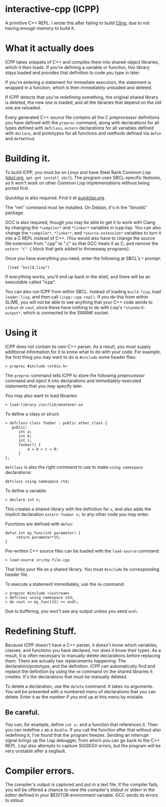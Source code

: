# interactive-cpp (ICPP)
A primitive C++ REPL. I wrote this after failing to build [Cling](http://root.cern.ch/drupal/content/cling), due to not having enough memory to build it.

# What it actually does

ICPP takes snippets of C++ and compiles them into shared-object libraries, which it then loads. If you're defining a variable or function, this library stays loaded and provides that definition to code you type in later.

If you're entering a statement for immediate execution, the statement is wrapped in a function, which is then immediately unloaded and deleted.

If ICPP detects that you're redefining something, the original shared library is deleted, the new one is loaded, and all the libraries that depend on the old one are reloaded.

Every generated C++ source file contains all the C preprocessor definitions you have defined with the `preproc` command, along with declarations for all types defined with `defclass`, `extern` declarations for all variables defined with `declare`, and prototypes for all functions and methods defined via `defun` and `defmethod`.

# Building it.

To build ICPP, you must be on Linux and have Steel Bank Common Lisp ([sbcl.org](http://sbcl.org), `apt-get install sbcl`). The program
uses SBCL-specific features, so it won't work on other Common Lisp implementations without being ported first.

Quicklisp is also required. Find it at [quicklisp.org](http://quicklisp.org/).

The "nm" command must be installed. On Debian, it's in the "binutils" package.

GCC is also required, though you may be able to get it to work with Clang by changing the `*compiler*` and
`*linker*` variables in icpp.lisp. You can also change the `*compiler*`, `*linker*`, and `*source-extension*` variables
to turn it into a C REPL instead of C++. (You would also have to change the source file extension from ".cpp" to ".c" so that GCC treats it as C, and remove the `extern "C" {` block that gets added to throwaway programs).

Once you have everything you need, enter the following at SBCL's `*` prompt:

     (load "build.lisp")

If everything works, you'll end up back in the shell, and there will be an executable called "icpp".

You can also run ICPP from within SBCL. Instead of loading `build.lisp`, load `loader.lisp`, and then
call `(icpp::cpp-repl)`. If you do this from within SLIME, you will not be able to see anything that your C++ code sends to `stdout` or `cout`, since these have nothing to do with Lisp's `*standard-output*`, which is connected to the SWANK socket.

# Using it

ICPP does not contain its own C++ parser. As a result, you must supply additional information for it to know
what to do with your code. For example, the first thing you may want to do is `#include` some header files:

    > preproc #include <stdio.h>

The `preproc` command tells ICPP to store the following preprocessor command and inject it into declarations and
immediately-executed statements that you may specify later.

You may also want to load libraries:

    > load-library /usr/lib/whatever.so

To define a class or struct:

    > defclass class foobar : public other_class {
       public:
          int a;
          int b;
          int c;
          foobar() {
              a = b = c = 0;
          }
    };

`defclass` is also the right command to use to make `using namespace` declarations:

    defclass using namespace std;

To define a variable:

    > declare int x;

This creates a shared-library with the definition for `x`, and also adds the implicit declaration
`extern foobar x;` to any other code you may enter. 

Functions are defined with `defun`:

    defun int my_func(int parameter) {
         return parameter*25;
    }
  
Pre-written C++ source files can be loaded with the `load-source` command:

    > load-source src/my-file.cpp

That links your file as a shared library. You must `#include` its corresponding header file.

To execute a statement immediately, use the `do` command:

    > preproc #include <iostream>
    > defclass using namespace std;
    > do cout << my_func(12) << endl;

Due to buffering, you won't see any output unless you send `endl`.

# Redefining Stuff.

Because ICPP doesn't have a C++ parser, it doesn't know which variables, classes, and functions you have declared,
nor does it know their types. As a result, it is often necessary to manually delete declarations before replacing
them.  There are actually two replacements happening: The declaration/prototype, and the definition. ICPP can
automatically find and replace the definition by using the `nm` command on the shared libraries it creates. It's
the declarations that must be manually deleted.

To delete a declaration, use the `delete` command. It takes no arguments. You will be presented with a numbered menu of
declarations that you can delete. Enter `0` as the number if you end up at this menu by mistake.

## Be careful.

You can, for example, define `int x;` and a function that references it. Then you can redefine `x` as a `double`.
If you call the function after that without also redefining it, I've found that the program freezes. Sending an
interrupt signal brings up the Lisp debugger, from which you can go back to the C++ REPL. Lisp also attempts
to capture SIGSEGV errors, but the program will be very unstable after a segfault.

# Compiler errors.

The compiler's output is captured and put in a text file. If the compiler fails, you will be offered a chance
to view the compiler's stdout or stderr in the editor defined in your $EDITOR environment variable. GCC sends its errors
to stdout.
